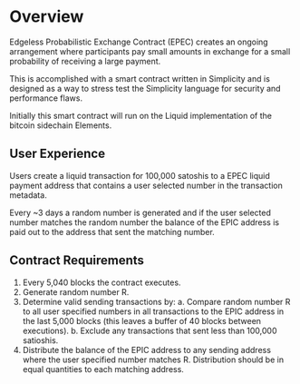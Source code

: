 # Overview

Edgeless Probabilistic Exchange Contract (EPEC) 
creates an ongoing arrangement where participants
pay small amounts in exchange for a 
small probability of receiving a large payment.

This is accomplished with a smart contract written in Simplicity
and is designed as a way to stress test the Simplicity language
for security and performance flaws.

Initially this smart contract will run on 
the Liquid implementation 
of the bitcoin sidechain Elements.

## User Experience
Users create a liquid transaction for 100,000 satoshis
to a EPEC liquid payment address
that contains a user selected number
in the transaction metadata.

Every ~3 days a random number is generated
and if the user selected number matches
the random number the balance of the EPIC address
is paid out to the address that sent the matching number.

## Contract Requirements
1. Every 5,040 blocks the contract executes.
2. Generate random number R.
3. Determine valid sending transactions by:
a. Compare random number R to all user specified numbers 
in all transactions to the EPIC address in the last 5,000 blocks 
(this leaves a buffer of 40 blocks between executions).
b. Exclude any transactions that sent less than 100,000 satioshis.
4. Distribute the balance of the EPIC address
to any sending address where the user specified number matches R. 
Distribution should be in equal quantities to each matching address.

